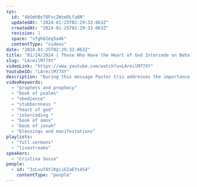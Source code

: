 ```yaml
---
sys:
  id: "4bGmhBv78FvcZWzeDLfa8N"
  updatedAt: "2024-01-25T02:29:33.063Z"
  createdAt: "2024-01-25T02:29:33.063Z"
  revision: 1
  space: "vfgh62eq5a4k"
  contentType: "videos"
date: "2024-01-25T02:29:33.063Z"
title: "01/24/2024 | Those Who Have the Heart of God Intercede on Behalf of Nations (Pastor Cristina Sosso)"
slug: "LAreilM77XY"
videoLink: "https://www.youtube.com/watch?v=LAreilM77XY"
YoutubeID: "LAreilM77XY"
description: "During this message Pastor Cris addresses the importance of obeying the Lord. In Psalms 81 the Lord says how if Israel would only listen to Him he would bless them immensely. However he said, \"But no, my people wouldn’t listen. Israel did not want me around. So I let them follow their own stubborn desires, living according to their own ideas.\" This is what is happening in the Church today. Many Christians are refusing to listen to God so they are being turned over to live according to their own ideas and desires. Pastor Cris also addresses how Prophets must focus on the heart of God. Those prophets who have the heart of God will intercede on behalf of others, especially when judgement has been prophesied. This sermon was delivered by Pastor Cristina Sosso at Freedom Fellowship Church International on January 24, 2024."
videoKeywords:
  - "prophets and prophecy"
  - "book of psalms"
  - "obedience"
  - "stubbornness "
  - "heart of god"
  - "interceding "
  - "book of amos"
  - "book of jonah"
  - "blessings and manifestations"
playlists:
  - "full sermons"
  - "livestreams"
speakers:
  - "Cristina Sosso"
people:
  - id: "3zLvufAtlKgiiGIaEYs4S4"
    contentType: "people"
---
```

